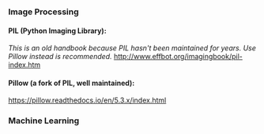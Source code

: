 ### Image Processing

#### PIL (Python Imaging Library):
*This is an old handbook because PIL hasn't been maintained for years. Use Pillow instead is recommended.*
http://www.effbot.org/imagingbook/pil-index.htm

#### Pillow (a fork of PIL, well maintained):
https://pillow.readthedocs.io/en/5.3.x/index.html

### Machine Learning
